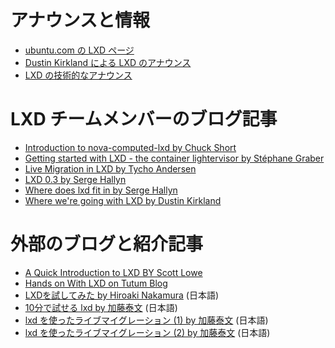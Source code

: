 # アナウンスと情報 <!-- Announcements and communications -->

 * [ubuntu.com の LXD ページ](http://www.ubuntu.com/cloud/tools/lxd)
 * [Dustin Kirkland による LXD のアナウンス](https://insights.ubuntu.com/2014/11/04/lxd-the-linux-container-daemon)
 * [LXD の技術的なアナウンス](https://lists.linuxcontainers.org/pipermail/lxc-devel/2014-November/010817.html)

# LXD チームメンバーのブログ記事 <!-- Blog posts by the LXD team -->
 * [Introduction to nova-computed-lxd by Chuck Short](https://zulcss.wordpress.com/2015/05/01/introduction-to-nova-compute-lxd/)
 * [Getting started with LXD - the container lightervisor by Stéphane Graber](https://www.stgraber.org/2015/04/21/lxd-getting-started/)
 * [Live Migration in LXD by Tycho Andersen](http://tycho.ws/blog/2015/04/lxd-live-migration.html)
 * [LXD 0.3 by Serge Hallyn](https://s3hh.wordpress.com/2015/03/12/lxd-0-3/)
 * [Where does lxd fit in by Serge Hallyn](https://s3hh.wordpress.com/2014/12/12/where-does-lxd-fit-in/)
 * [Where we're going with LXD by Dustin Kirkland](http://blog.dustinkirkland.com/2014/11/where-were-going-with-lxd.html)

# 外部のブログと紹介記事 <!-- External blogs and reviews -->
 * [A Quick Introduction to LXD BY Scott Lowe](http://blog.scottlowe.org/2015/05/06/quick-intro-lxd/)
 * [Hands on With LXD on Tutum Blog](http://blog.tutum.co/2014/12/09/hands-on-with-lxd)
 * [LXDを試してみた by Hiroaki Nakamura](http://hnakamur.github.io/blog/2014/12/01/lxd-the-linux-container-daemon/) (日本語)
 * [10分で試せる lxd by 加藤泰文](http://d.hatena.ne.jp/defiant/20150311/1426069809) (日本語)
 * [lxd を使ったライブマイグレーション (1) by 加藤泰文](http://d.hatena.ne.jp/defiant/20150415/1429089615) (日本語)
 * [lxd を使ったライブマイグレーション (2) by 加藤泰文](http://d.hatena.ne.jp/defiant/20150415/1429090896) (日本語)

